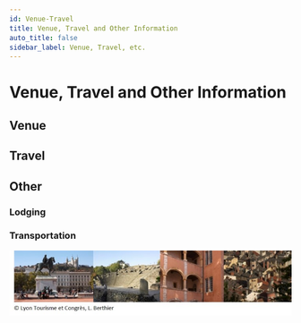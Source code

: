 ```yaml
---
id: Venue-Travel
title: Venue, Travel and Other Information
auto_title: false
sidebar_label: Venue, Travel, etc.
---
```

# Venue, Travel and Other Information

## Venue

## Travel

## Other

### Lodging

### Transportation


<img src="/docs/img/bandeaulyon3.jpg" width=600>